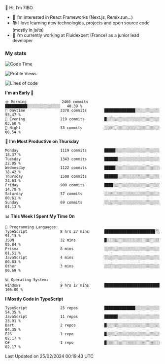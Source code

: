 👋 Hi, I’m 7IBO

- 👀 I’m interested in React Frameworks (Next.js, Remix.run...)
- 📚 I love learning new technologies, projects and open source code (mostly in js/ts)
- 💼 I'm currently working at Fluidexpert (France) as a junior lead developer

### My stats
<!--START_SECTION:waka-->
![Code Time](http://img.shields.io/badge/Code%20Time-508%20hrs%2049%20mins-blue)

![Profile Views](http://img.shields.io/badge/Profile%20Views-0-blue)

![Lines of code](https://img.shields.io/badge/From%20Hello%20World%20I%27ve%20Written-7.2%20million%20lines%20of%20code-blue)

**I'm an Early 🐤** 

```text
🌞 Morning                2460 commits        ██████████░░░░░░░░░░░░░░░   40.39 % 
🌆 Daytime                3378 commits        ██████████████░░░░░░░░░░░   55.47 % 
🌃 Evening                219 commits         █░░░░░░░░░░░░░░░░░░░░░░░░   03.60 % 
🌙 Night                  33 commits          ░░░░░░░░░░░░░░░░░░░░░░░░░   00.54 % 
```
📅 **I'm Most Productive on Thursday** 

```text
Monday                   1119 commits        █████░░░░░░░░░░░░░░░░░░░░   18.37 % 
Tuesday                  1343 commits        ██████░░░░░░░░░░░░░░░░░░░   22.05 % 
Wednesday                1122 commits        █████░░░░░░░░░░░░░░░░░░░░   18.42 % 
Thursday                 1500 commits        ██████░░░░░░░░░░░░░░░░░░░   24.63 % 
Friday                   900 commits         ████░░░░░░░░░░░░░░░░░░░░░   14.78 % 
Saturday                 37 commits          ░░░░░░░░░░░░░░░░░░░░░░░░░   00.61 % 
Sunday                   69 commits          ░░░░░░░░░░░░░░░░░░░░░░░░░   01.13 % 
```


📊 **This Week I Spent My Time On** 

```text
💬 Programming Languages: 
TypeScript               8 hrs 27 mins       ███████████████████████░░   91.13 % 
JSON                     32 mins             █░░░░░░░░░░░░░░░░░░░░░░░░   05.84 % 
Prisma                   8 mins              ░░░░░░░░░░░░░░░░░░░░░░░░░   01.51 % 
JavaScript               4 mins              ░░░░░░░░░░░░░░░░░░░░░░░░░   00.83 % 
Other                    3 mins              ░░░░░░░░░░░░░░░░░░░░░░░░░   00.69 % 

💻 Operating System: 
Windows                  9 hrs 17 mins       █████████████████████████   100.00 % 
```

**I Mostly Code in TypeScript** 

```text
TypeScript               25 repos            ██████████████░░░░░░░░░░░   54.35 % 
JavaScript               11 repos            ██████░░░░░░░░░░░░░░░░░░░   23.91 % 
Dart                     2 repos             █░░░░░░░░░░░░░░░░░░░░░░░░   04.35 % 
EJS                      1 repo              █░░░░░░░░░░░░░░░░░░░░░░░░   02.17 % 
C#                       1 repo              █░░░░░░░░░░░░░░░░░░░░░░░░   02.17 % 
```




 Last Updated on 25/02/2024 00:19:43 UTC
<!--END_SECTION:waka-->
